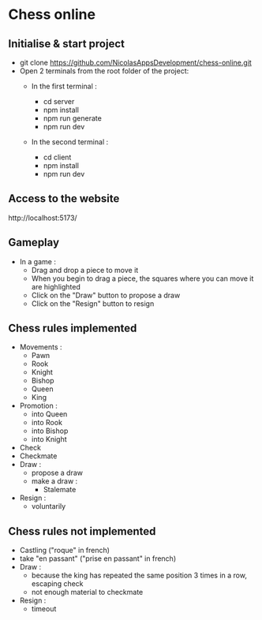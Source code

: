 # Chess online
## Initialise & start project
- git clone https://github.com/NicolasAppsDevelopment/chess-online.git
- Open 2 terminals from the root folder of the project:
   - In the first terminal :
     - cd server
     - npm install
     - npm run generate
     - npm run dev

   - In the second terminal :
     - cd client
     - npm install
     - npm run dev

## Access to the website
http://localhost:5173/

## Gameplay
- In a game :
    - Drag and drop a piece to move it
    - When you begin to drag a piece, the squares where you can move it are highlighted
    - Click on the "Draw" button to propose a draw
    - Click on the "Resign" button to resign

## Chess rules implemented
- Movements :
    - Pawn
    - Rook
    - Knight
    - Bishop
    - Queen
    - King
- Promotion :
    - into Queen
    - into Rook
    - into Bishop
    - into Knight
- Check
- Checkmate
- Draw :
    - propose a draw
    - make a draw :
        - Stalemate
- Resign :
    - voluntarily 

## Chess rules not implemented
- Castling ("roque" in french)
- take "en passant" ("prise en passant" in french)
- Draw :
    - because the king has repeated the same position 3 times in a row, escaping check
    - not enough material to checkmate
- Resign :
    - timeout